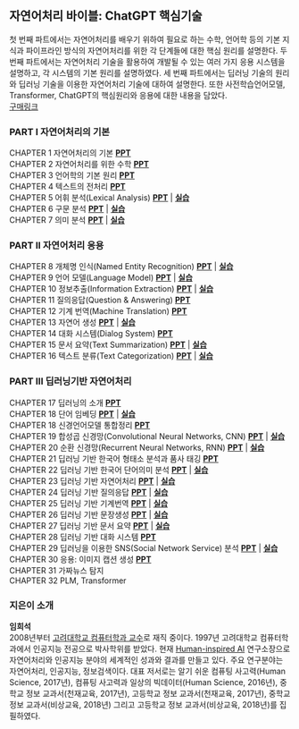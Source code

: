 ## 자연어처리 바이블: ChatGPT 핵심기술
첫 번째 파트에서는 자연어처리를 배우기 위하여 필요로 하는 수학, 언어학 등의 기본 지식과 파이프라인 방식의 자연어처리를 위한 각 단계들에 대한 핵심 원리를 설명한다. 두 번째 파트에서는 자연어처리 기술을 활용하여 개발될 수 있는 여러 가지 응용 시스템을 설명하고, 각 시스템의 기본 원리를 설명하였다. 세 번째 파트에서는 딥러닝 기술의 원리와 딥러닝 기술을 이용한 자연어처리 기술에 대하여 설명한다. 또한 사전학습언어모델, Transformer, ChatGPT의 핵심원리와 응용에 대한 내용을 담았다. 
<br>
[구매링크](https://www.aladin.co.kr/shop/wproduct.aspx?ItemId=317731239) 


### PART I 자연어처리의 기본
CHAPTER 1 자연어처리의 기본 [**PPT**](https://drive.google.com/file/d/1Q_fVmJOKNEBJu4Rs78vz_0GPPPfXuZ_E/view?usp=sharing)  <br>
CHAPTER 2 자연어처리를 위한 수학 [**PPT**](https://drive.google.com/file/d/1yeFpfGKYU1IhQQ4cFQ9varjCNhqADwiv/view?usp=sharing)  <br>
CHAPTER 3 언어학의 기본 원리 [**PPT**](https://drive.google.com/file/d/1Q08DKp7DmLyj0Ng7tAlYV9mXZ9-HbPaf/view?usp=sharing) <br>
CHAPTER 4 텍스트의 전처리 [**PPT**](https://drive.google.com/file/d/1T1LbqeOhDxEQm1Iyt5btw4JO_A7ZkyME/view?usp=sharing) <br>
CHAPTER 5 어휘 분석(Lexical Analysis) [**PPT**](https://drive.google.com/file/d/12CyANYOC7Uu02t1hmKzlpcBEe5rganPe/view?usp=sharing) | [**실습**](https://github.com/nlpai-lab/nlp-bible-code/tree/master/05%EC%9E%A5_%EC%96%B4%ED%9C%98%EB%B6%84%EC%84%9D)<br>
CHAPTER 6 구문 분석 [**PPT**](https://drive.google.com/file/d/1Z3h_GF_OqWrsdaxyk9OlNemwxf_aJTra/view?usp=sharing) | [**실습**](https://github.com/nlpai-lab/nlp-bible-code/tree/master/06%EC%9E%A5_%EC%9D%98%EC%A1%B4%EB%B6%84%EC%84%9D)<br>
CHAPTER 7 의미 분석 [**PPT**](https://drive.google.com/file/d/1kgLdJ2D4w0bW76IXSfCBE2Usnu3wf71J/view?usp=sharing) | [**실습**](https://github.com/nlpai-lab/nlp-bible-code/tree/master/07%EC%9E%A5_%EC%9D%98%EB%AF%B8%EB%B6%84%EC%84%9D)<br>

### PART II 자연어처리 응용
CHAPTER 8 개체명 인식(Named Entity Recognition) [**PPT**](https://drive.google.com/file/d/1q4Sbd1QTWq-shzRHwyoExOEnrs2oa3zV/view?usp=sharing) | [**실습**](https://github.com/nlpai-lab/nlp-bible-code/tree/master/08%EC%9E%A5_%EA%B0%9C%EC%B2%B4%EB%AA%85%EC%9D%B8%EC%8B%9D)<br>
CHAPTER 9 언어 모델(Language Model) [**PPT**](https://drive.google.com/file/d/1y3Q-RBzrVZFff3Ofuux-VZ8fCoTchnAp/view?usp=sharing) | [**실습**](https://github.com/nlpai-lab/nlp-bible-code/tree/master/09%EC%9E%A5_%EC%96%B8%EC%96%B4%20%EB%AA%A8%EB%8D%B8)<br>
CHAPTER 10 정보추출(Information Extraction) [**PPT**](https://drive.google.com/file/d/1yk3SJ0R9v8nfd5cc4Jjk7cwb4ypTXXln/view?usp=sharing) | [**실습**](https://github.com/nlpai-lab/nlp-bible-code/tree/master/10%EC%9E%A5_Information%20Extraction)<br>
CHAPTER 11 질의응답(Question & Answering) [**PPT**](https://drive.google.com/file/d/18LPcxHR8z_0gOVa5TV-xaD3sXuWpGoKI/view?usp=sharing) <br>
CHAPTER 12 기계 번역(Machine Translation) [**PPT**](https://drive.google.com/file/d/118Is5elzDWCseQnUabv03J_3upn2S2NM/view?usp=sharing) <br>
CHAPTER 13 자연어 생성 [**PPT**](https://drive.google.com/file/d/1xmxHL3NQ2AHiFzCaiugPQ-yxep4u7Pn2/view?usp=sharing) | [**실습**](https://github.com/nlpai-lab/nlp-bible-code/tree/master/13%EC%9E%A5_%EC%9E%90%EC%97%B0%EC%96%B4%EC%83%9D%EC%84%B1)<br>
CHAPTER 14 대화 시스템(Dialog System) [**PPT**](https://drive.google.com/file/d/1XZpXb-sBDqW6aR29aNa-AKJABC_cgJ1h/view?usp=sharing) <br>
CHAPTER 15 문서 요약(Text Summarization) [**PPT**](https://drive.google.com/file/d/1ubB8MXu94qsWbTXXhUewkgZauaXv7g_5/view?usp=sharing) | [**실습**](https://github.com/nlpai-lab/nlp-bible-code/tree/master/15%EC%9E%A5_Text%20summarization)<br>
CHAPTER 16 텍스트 분류(Text Categorization) [**PPT**](https://drive.google.com/file/d/16OcMDx6yl_ynbj4_hQdnRAc14iGaO2MD/view?usp=sharing) | [**실습**](https://github.com/nlpai-lab/nlp-bible-code/tree/master/16%EC%9E%A5_%ED%85%8D%EC%8A%A4%ED%8A%B8%EB%B6%84%EB%A5%98)<br>

### PART III 딥러닝기반 자연어처리
CHAPTER 17 딥러닝의 소개 [**PPT**](https://drive.google.com/file/d/1UFUTypj2807_JsV2ko8Ba0gfto_sFuKx/view?usp=sharing) <br>
CHAPTER 18 단어 임베딩 [**PPT**](https://drive.google.com/file/d/1MpSnGFiYox03pR7-qyeflfN-AjKdvu7c/view?usp=sharing) | [**실습**](https://github.com/nlpai-lab/nlp-bible-code/tree/master/18%EC%9E%A5_%EB%8B%A8%EC%96%B4%20%EC%9E%84%EB%B2%A0%EB%94%A9)<br>
CHAPTER 18 신경언어모델 통합정리 [**PPT**](https://drive.google.com/file/d/1n4uT4ICEzCl48LH0p3vltBC--Izqy9TX/view?usp=sharing)<br>
CHAPTER 19 합성곱 신경망(Convolutional Neural Networks, CNN) [**PPT**](https://drive.google.com/file/d/1qqeu0krT6vSBaeUmjp8MOAhR7S6jSkba/view?usp=sharing) | [**실습**](https://github.com/nlpai-lab/nlp-bible-code/tree/master/19%EC%9E%A5_%ED%95%A9%EC%84%B1%EA%B3%B1%EC%8B%A0%EA%B2%BD%EB%A7%9D)<br>
CHAPTER 20 순환 신경망(Recurrent Neural Networks, RNN) [**PPT**](https://drive.google.com/file/d/1bKFi1CTr3pIggxVyA_U7r9nDpNosJSZr/view?usp=drive_link) | [**실습**](https://github.com/nlpai-lab/nlp-bible-code/tree/master/20%EC%9E%A5_%EC%88%9C%ED%99%98%EC%8B%A0%EA%B2%BD%EB%A7%9D)<br>
CHAPTER 21 딥러닝 기반 한국어 형태소 분석과 품사 태깅 [**PPT**](https://drive.google.com/file/d/1wo-fRefpRNgV00jmcFO_hPZHheTueCsl/view?usp=sharing) <br>
CHAPTER 22 딥러닝 기반 한국어 단어의미 분석 [**PPT**](https://drive.google.com/file/d/1_mtsr5SqJhfbMwJoP_HiHV6w9LMWmF8A/view?usp=sharing) | [**실습**](https://github.com/nlpai-lab/nlp-bible-code/tree/master/22%EC%9E%A5_%EC%8B%AC%EC%B8%B5%ED%95%99%EC%8A%B5%EC%9D%84_%EC%9D%B4%EC%9A%A9%ED%95%9C_%EC%9D%98%EB%AF%B8%EB%B6%84%EC%84%9D)<br>
CHAPTER 23 딥러닝 기반 자연어처리 [**PPT**](https://drive.google.com/file/d/1GHKwQ0ILI3jaE3TV3q6T4h3xksFopuzX/view?usp=sharing) | [**실습**](https://github.com/nlpai-lab/nlp-bible-code/tree/master/23%EC%9E%A5_%EB%94%A5%EB%9F%AC%EB%8B%9D%20%EA%B8%B0%EB%B0%98%20%EA%B0%9C%EC%B2%B4%EB%AA%85%20%EC%9D%B8%EC%8B%9D)<br>
CHAPTER 24 딥러닝 기반 질의응답 [**PPT**](https://drive.google.com/file/d/12k6h4U5IyZyZiJrJW1LbCnlFyY5nBymI/view?usp=sharing) | [**실습**](https://github.com/nlpai-lab/nlp-bible-code/tree/master/24%EC%9E%A5_%EB%94%A5%EB%9F%AC%EB%8B%9D%20%EA%B8%B0%EB%B0%98%20Question%20%26%20%20Answering)<br>
CHAPTER 25 딥러닝 기반 기계번역 [**PPT**](https://drive.google.com/file/d/1XFx3VMGwshVfEH_wwALwzazJU-rB0bXe/view?usp=sharing) | [**실습**](https://github.com/nlpai-lab/nlp-bible-code/tree/master/25%EC%9E%A5_%EB%94%A5%EB%9F%AC%EB%8B%9D%20%EA%B8%B0%EB%B0%98%20%EA%B8%B0%EA%B3%84%EB%B2%88%EC%97%AD)<br>
CHAPTER 26 딥러닝 기반 문장생성 [**PPT**](https://drive.google.com/file/d/1yznPOgqcBo6eJ3zr1nEcd-S4fwace8f3/view?usp=sharing) | [**실습**](https://github.com/nlpai-lab/nlp-bible-code/tree/master/26%EC%9E%A5_%EB%94%A5%EB%9F%AC%EB%8B%9D%20%EA%B8%B0%EB%B0%98%20%EB%AC%B8%EC%9E%A5%EC%83%9D%EC%84%B1)<br>
CHAPTER 27 딥러닝 기반 문서 요약 [**PPT**](https://drive.google.com/file/d/1YpE5gCDKdzcZACw_O3NpQKk6aUBUrNAs/view?usp=sharing) | [**실습**](https://github.com/nlpai-lab/nlp-bible-code/tree/master/27%EC%9E%A5_%EB%94%A5%EB%9F%AC%EB%8B%9D%EA%B8%B0%EB%B0%98%20Text%20summarization)<br>
CHAPTER 28 딥러닝 기반 대화 시스템 [**PPT**](https://drive.google.com/file/d/1HyWGk9fEj5oqvAky8Bf6vlf1zYIwvKWr/view?usp=sharing) <br>
CHAPTER 29 딥러닝을 이용한 SNS(Social Network Service) 분석 [**PPT**](https://drive.google.com/file/d/1b5I_4hNSbeN0IW5G0lMaNcHO7TqqLStJ/view?usp=sharing) | [**실습**](https://github.com/nlpai-lab/nlp-bible-code/tree/master/29%EC%9E%A5_%EB%94%A5%EB%9F%AC%EB%8B%9D%EC%9D%84%20%EC%9D%B4%EC%9A%A9%ED%95%9C%20SNS(Social%20Network%20Service)%20%EB%B6%84%EC%84%9D)<br>
CHAPTER 30 응용: 이미지 캡션 생성 [**PPT**](https://drive.google.com/file/d/1uBMQFq1PzxXt4qxSz8zTWpg5aL48DT-J/view?usp=sharing) <br>
CHAPTER 31 가짜뉴스 탐지 <br>
CHAPTER 32 PLM, Transformer <br>


### 지은이 소개
**임희석**<br>
2008년부터 [고려대학교 컴퓨터학과 교수](http://cs.korea.ac.kr/cs/index.do)로 재직 중이다. 1997년 고려대학교 컴퓨터학과에서 인공지능 전공으로 박사학위를 받았다. 현재 [Human-inspired AI](http://hiai.korea.ac.kr/) 연구소장으로 자연어처리와 인공지능 분야의 세계적인 성과와 결과를 만들고 있다. 주요 연구분야는 자연어처리, 인공지능, 정보검색이다.
대표 저서로는 알기 쉬운 컴퓨팅 사고력(Human Science, 2017년), 컴퓨팅 사고력과 일상의 빅데이터(Human Science, 2016년), 중학교 정보 교과서(천재교육, 2017년), 고등학교 정보 교과서(천재교육, 2017년), 중학교 정보 교과서(비상교육, 2018년) 그리고 고등학교 정보 교과서(비상교육, 2018년)를 집필하였다.
